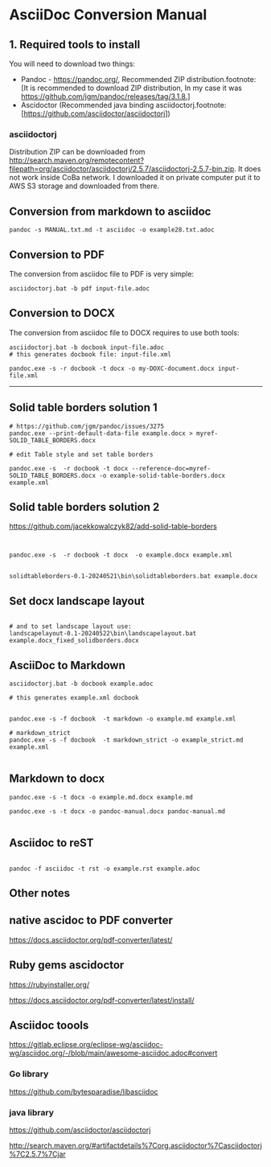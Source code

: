 # AsciiDoc Conversion Manual  
  
  
  
## 1. Required tools to install  
  
You will need to download two things:  
  
* Pandoc - https://pandoc.org/, Recommended ZIP distribution.footnote:[It is recommended to download ZIP distribution, In my case it was https://github.com/jgm/pandoc/releases/tag/3.1.8.]  
* Ascidoctor (Recommended java binding asciidoctorj.footnote:[https://github.com/asciidoctor/asciidoctorj])  


### asciidoctorj  
  
Distribution ZIP can be downloaded from http://search.maven.org/remotecontent?filepath=org/asciidoctor/asciidoctorj/2.5.7/asciidoctorj-2.5.7-bin.zip. It does not work inside CoBa network. I downloaded it on private computer put it to AWS S3 storage and downloaded from there.  
  
 
## Conversion from markdown to asciidoc 

```
pandoc -s MANUAL.txt.md -t asciidoc -o example28.txt.adoc
```
 
## Conversion to PDF  
  
The conversion from asciidoc file to PDF is very simple:  
  
``` 
asciidoctorj.bat -b pdf input-file.adoc  
```
  
 
  
   
## Conversion to DOCX  
  
The conversion from asciidoc file to DOCX requires to use both tools:  
  
```
asciidoctorj.bat -b docbook input-file.adoc  
# this generates docbook file: input-file.xml  
  
pandoc.exe -s -r docbook -t docx -o my-DOXC-document.docx input-file.xml  

```


----


## Solid table borders solution 1 

```
# https://github.com/jgm/pandoc/issues/3275
pandoc.exe --print-default-data-file example.docx > myref-SOLID_TABLE_BORDERS.docx

# edit Table style and set table borders

pandoc.exe -s  -r docbook -t docx --reference-doc=myref-SOLID_TABLE_BORDERS.docx -o example-solid-table-borders.docx example.xml
```

## Solid table borders solution 2

https://github.com/jacekkowalczyk82/add-solid-table-borders

```


pandoc.exe -s  -r docbook -t docx  -o example.docx example.xml


solidtableborders-0.1-20240521\bin\solidtableborders.bat example.docx

```

## Set docx landscape layout 

```

# and to set landscape layout use:
landscapelayout-0.1-20240522\bin\landscapelayout.bat example.docx_fixed_solidborders.docx

```


## AsciiDoc to Markdown

```
asciidoctorj.bat -b docbook example.adoc

# this generates example.xml docbook


pandoc.exe -s -f docbook  -t markdown -o example.md example.xml

# markdown_strict
pandoc.exe -s -f docbook  -t markdown_strict -o example_strict.md example.xml


```


## Markdown to docx


```
pandoc.exe -s -t docx -o example.md.docx example.md

pandoc.exe -s -t docx -o pandoc-manual.docx pandoc-manual.md


```


## Asciidoc to reST


```

pandoc -f asciidoc -t rst -o example.rst example.adoc

```


## Other notes


## native ascidoc to PDF converter 


https://docs.asciidoctor.org/pdf-converter/latest/



## Ruby gems ascidoctor 

https://rubyinstaller.org/

https://docs.asciidoctor.org/pdf-converter/latest/install/

## Asciidoc toools 

https://gitlab.eclipse.org/eclipse-wg/asciidoc-wg/asciidoc.org/-/blob/main/awesome-asciidoc.adoc#convert

### Go library 

https://github.com/bytesparadise/libasciidoc

### java library

https://github.com/asciidoctor/asciidoctorj

http://search.maven.org/#artifactdetails%7Corg.asciidoctor%7Casciidoctorj%7C2.5.7%7Cjar


